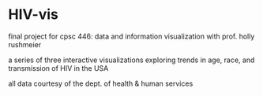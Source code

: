 # HIV-vis
final project for cpsc 446: data and information visualization with prof. holly rushmeier

a series of three interactive visualizations exploring trends in age, race, and transmission of HIV in the USA

all data courtesy of the dept. of health & human services
